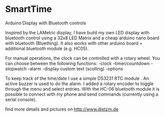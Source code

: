 # SmartTime
Arduino Display with Bluetooth controls

Inspired by the LAMetric display, I have build my own LED display with bluetooth control using a 32x8 LED Matrix and a cheap arduino nano board with bluetooth (Bluething).
It also works with other arduino board + additional bluetooth module (e.g. HC05).

For manual operations, the clock can be controlled with a rotary wheel. You can choose between the following functions:
 -clock
 -timer/countdown
 -stopwatch
 -alarm 
 -display custom text (scolling)
 -options 

To keep track of the time/date I use a simple DS3231 RTC module . 
An active buzzer is used to do the alarm. 
I added a rotary encoder to toggle through the menu and select entries. 
With the HC-06 bluetooth module it is possible to connect with my phone and send commands (currently using a serial console). 

find more details and pictures on http://www.dietzm.de
